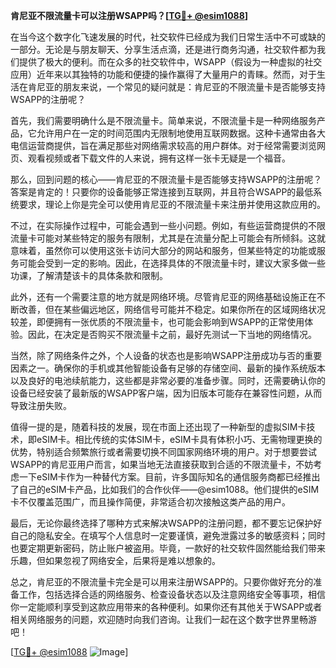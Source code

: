 **肯尼亚不限流量卡可以注册WSAPP吗？[[TG💪+ @esim1088](https://t.me/s/esim1088)]**

在当今这个数字化飞速发展的时代，社交软件已经成为我们日常生活中不可或缺的一部分。无论是与朋友聊天、分享生活点滴，还是进行商务沟通，社交软件都为我们提供了极大的便利。而在众多的社交软件中，WSAPP（假设为一种虚拟的社交应用）近年来以其独特的功能和便捷的操作赢得了大量用户的青睐。然而，对于生活在肯尼亚的朋友来说，一个常见的疑问就是：肯尼亚的不限流量卡是否能够支持WSAPP的注册呢？

首先，我们需要明确什么是不限流量卡。简单来说，不限流量卡是一种网络服务产品，它允许用户在一定的时间范围内无限制地使用互联网数据。这种卡通常由各大电信运营商提供，旨在满足那些对网络需求较高的用户群体。对于经常需要浏览网页、观看视频或者下载文件的人来说，拥有这样一张卡无疑是一个福音。

那么，回到问题的核心——肯尼亚的不限流量卡是否能够支持WSAPP的注册呢？答案是肯定的！只要你的设备能够正常连接到互联网，并且符合WSAPP的最低系统要求，理论上你是完全可以使用肯尼亚的不限流量卡来注册并使用这款应用的。

不过，在实际操作过程中，可能会遇到一些小问题。例如，有些运营商提供的不限流量卡可能对某些特定的服务有限制，尤其是在流量分配上可能会有所倾斜。这就意味着，虽然你可以使用这张卡访问大部分的网站和服务，但某些特定的功能或服务可能会受到一定的影响。因此，在选择具体的不限流量卡时，建议大家多做一些功课，了解清楚该卡的具体条款和限制。

此外，还有一个需要注意的地方就是网络环境。尽管肯尼亚的网络基础设施正在不断改善，但在某些偏远地区，网络信号可能并不稳定。如果你所在的区域网络状况较差，即便拥有一张优质的不限流量卡，也可能会影响到WSAPP的正常使用体验。因此，在决定是否购买不限流量卡之前，最好先测试一下当地的网络情况。

当然，除了网络条件之外，个人设备的状态也是影响WSAPP注册成功与否的重要因素之一。确保你的手机或其他智能设备有足够的存储空间、最新的操作系统版本以及良好的电池续航能力，这些都是非常必要的准备步骤。同时，还需要确认你的设备已经安装了最新版的WSAPP客户端，因为旧版本可能存在兼容性问题，从而导致注册失败。

值得一提的是，随着科技的发展，现在市面上还出现了一种新型的虚拟SIM卡技术，即eSIM卡。相比传统的实体SIM卡，eSIM卡具有体积小巧、无需物理更换的优势，特别适合频繁旅行或者需要切换不同国家网络环境的用户。对于想要尝试WSAPP的肯尼亚用户而言，如果当地无法直接获取到合适的不限流量卡，不妨考虑一下eSIM卡作为一种替代方案。目前，许多国际知名的通信服务商都已经推出了自己的eSIM卡产品，比如我们的合作伙伴——@esim1088。他们提供的eSIM卡不仅覆盖范围广，而且操作简便，非常适合初次接触这类产品的用户。

最后，无论你最终选择了哪种方式来解决WSAPP的注册问题，都不要忘记保护好自己的隐私安全。在填写个人信息时一定要谨慎，避免泄露过多的敏感资料；同时也要定期更新密码，防止账户被盗用。毕竟，一款好的社交软件固然能给我们带来乐趣，但如果忽视了网络安全，后果将是难以想象的。

总之，肯尼亚的不限流量卡完全是可以用来注册WSAPP的。只要你做好充分的准备工作，包括选择合适的网络服务、检查设备状态以及注意网络安全等事项，相信你一定能顺利享受到这款应用带来的各种便利。如果你还有其他关于WSAPP或者相关网络服务的问题，欢迎随时向我们咨询。让我们一起在这个数字世界里畅游吧！

[[TG💪+ @esim1088](https://t.me/s/esim1088) ![Image](https://i.postimg.cc/4NQfJmqS/Snipaste-2025-05-13-00-14-12.png)]